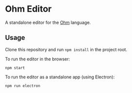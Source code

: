 Ohm Editor
==========

A standalone editor for the [Ohm](https://github.com/cdglabs/ohm) language.

Usage
-----

Clone this repository and run `npm install` in the project root.

To run the editor in the browser:

    npm start

To run the editor as a standalone app (using Electron):

    npm run electron
